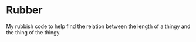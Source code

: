 # Rubber

My rubbish code to help find the relation between the length of a thingy and the thing of the thingy.
